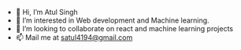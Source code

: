 - 👋 Hi, I’m Atul Singh 
- 👀 I’m interested in Web development and Machine learning.
- 💞️ I’m looking to collaborate on react and machine learning projects
- 📫 Mail me at satul4194@gmail.com

<!---
attu-09/attu-09 is a ✨ special ✨ repository because its `README.md` (this file) appears on your GitHub profile.
You can click the Preview link to take a look at your changes.
--->
